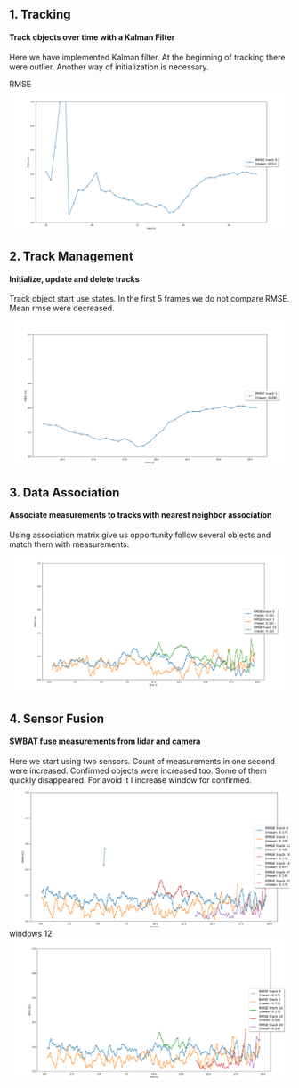 ## 1. Tracking
#### Track objects over time with a Kalman Filter
Here we have implemented Kalman filter. 
At the beginning of tracking there were outlier. 
Another way of initialization is necessary.

RMSE
![RMSE](images/RMSE.png)

## 2. Track Management
#### Initialize, update and delete tracks

Track object start use states. In the first 5 frames we do not compare RMSE. Mean rmse were decreased.

![RMSE](images/RMSE2.png)

## 3. Data Association
#### Associate measurements to tracks with nearest neighbor association
Using association matrix give us opportunity follow several objects and match them with measurements.
![RMSE](images/RMSE3.png)

## 4. Sensor Fusion
#### SWBAT fuse measurements from lidar and camera
Here we start using two sensors. 
Count of measurements in one second were increased. 
Confirmed objects were increased too. Some of them quickly disappeared. 
For avoid it I increase window for confirmed.
![RMSE](images/RMSE4.png)
windows 12
![RMSE](images/RMSE4-2.png)